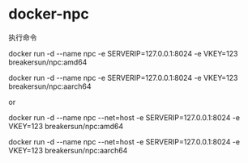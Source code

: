 # docker-npc

执行命令

docker run -d --name npc -e SERVERIP=127.0.0.1:8024 -e VKEY=123 breakersun/npc:amd64

docker run -d --name npc -e SERVERIP=127.0.0.1:8024 -e VKEY=123 breakersun/npc:aarch64

or

docker run -d --name npc --net=host -e SERVERIP=127.0.0.1:8024 -e VKEY=123 breakersun/npc:amd64

docker run -d --name npc --net=host -e SERVERIP=127.0.0.1:8024 -e VKEY=123 breakersun/npc:aarch64